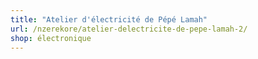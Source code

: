 ```yaml
---
title: "Atelier d'électricité de Pépé Lamah"
url: /nzerekore/atelier-delectricite-de-pepe-lamah-2/
shop: électronique
---
```

